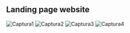 ## Landing page website 
![Captura1](https://user-images.githubusercontent.com/50604620/120406802-bdbfe280-c319-11eb-9944-84972c850177.PNG)
![Captura2](https://user-images.githubusercontent.com/50604620/120406796-ba2c5b80-c319-11eb-944a-4ea38eedef4a.PNG)
![Captura3](https://user-images.githubusercontent.com/50604620/120406798-bb5d8880-c319-11eb-9eb7-24df2698cdc8.PNG)
![Captura4](https://user-images.githubusercontent.com/50604620/120406801-bc8eb580-c319-11eb-807b-4b3cbbd6c27d.PNG)
